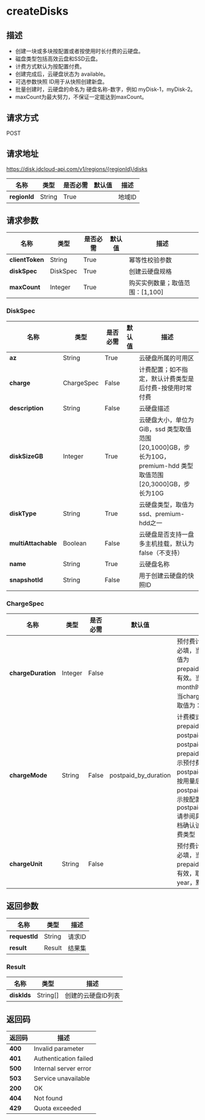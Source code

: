 # createDisks


## 描述
-   创建一块或多块按配置或者按使用时长付费的云硬盘。
-   磁盘类型包括高效云盘和SSD云盘。
-   计费方式默认为按配置付费。
-   创建完成后，云硬盘状态为 available。
-   可选参数快照 ID用于从快照创建新盘。
-   批量创建时，云硬盘的命名为 硬盘名称-数字，例如 myDisk-1，myDisk-2。
-   maxCount为最大努力，不保证一定能达到maxCount。


## 请求方式
POST

## 请求地址
https://disk.jdcloud-api.com/v1/regions/{regionId}/disks

|名称|类型|是否必需|默认值|描述|
|---|---|---|---|---|
|**regionId**|String|True||地域ID|

## 请求参数
|名称|类型|是否必需|默认值|描述|
|---|---|---|---|---|
|**clientToken**|String|True||幂等性校验参数|
|**diskSpec**|DiskSpec|True||创建云硬盘规格|
|**maxCount**|Integer|True||购买实例数量；取值范围：[1,100]|

### DiskSpec
|名称|类型|是否必需|默认值|描述|
|---|---|---|---|---|
|**az**|String|True||云硬盘所属的可用区|
|**charge**|ChargeSpec|False||计费配置；如不指定，默认计费类型是后付费-按使用时常付费|
|**description**|String|False||云硬盘描述|
|**diskSizeGB**|Integer|True||云硬盘大小，单位为 GiB，ssd 类型取值范围[20,1000]GB，步长为10G，premium-hdd 类型取值范围[20,3000]GB，步长为10G|
|**diskType**|String|True||云硬盘类型，取值为ssd、premium-hdd之一|
|**multiAttachable**|Boolean|False||云硬盘是否支持一盘多主机挂载，默认为false（不支持）|
|**name**|String|True||云硬盘名称|
|**snapshotId**|String|False||用于创建云硬盘的快照ID|
### ChargeSpec
|名称|类型|是否必需|默认值|描述|
|---|---|---|---|---|
|**chargeDuration**|Integer|False||预付费计费时长，预付费必填，当chargeMode取值为prepaid_by_duration时有效。当chargeUnit为month时取值为：1~9，当chargeUnit为year时取值为：1、2、3|
|**chargeMode**|String|False|postpaid_by_duration|计费模式，取值为：prepaid_by_duration，postpaid_by_usage或postpaid_by_duration，prepaid_by_duration表示预付费，postpaid_by_usage表示按用量后付费，postpaid_by_duration表示按配置后付费，默认为postpaid_by_duration.请参阅具体产品线帮助文档确认该产品线支持的计费类型|
|**chargeUnit**|String|False||预付费计费单位，预付费必填，当chargeMode为prepaid_by_duration时有效，取值为：month、year，默认为month|

## 返回参数
|名称|类型|描述|
|---|---|---|
|**requestId**|String|请求ID|
|**result**|Result|结果集|


### Result
|名称|类型|描述|
|---|---|---|
|**diskIds**|String[]|创建的云硬盘ID列表|

## 返回码
|返回码|描述|
|---|---|
|**400**|Invalid parameter|
|**401**|Authentication failed|
|**500**|Internal server error|
|**503**|Service unavailable|
|**200**|OK|
|**404**|Not found|
|**429**|Quota exceeded|
